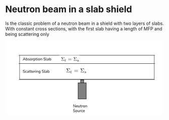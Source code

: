 # Neutron beam in a slab shield
Is the classic problem of a neutron beam in a shield with two layers of slabs. With constant cross sections, with the first slab having a length of MFP and being scattering only

<img src="/image/experimental_Illustration.png" alt="Alt text" title="Optional title">
